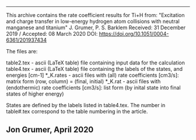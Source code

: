 --------------------------------------------------------------------------------
This archive contains the rate coefficient results for Ti+H from:
"Excitation and charge transfer in low-energy hydrogen atom collisions with neutral manganese and titanium"
J. Grumer, P. S. Barklem
Received: 31 December 2019 / Accepted: 08 March 2020
DOI: https://doi.org/10.1051/0004-6361/201937434

The files are:

table2.tex - ascii (LaTeX table) file containing input data for the calculation
table4.tex - ascii (LaTeX table) file containing the labels of the states, and energies [cm-1]
*_K.rates  - ascii files with (all) rate coefficients [cm3/s]: matrix form (row, column) = (final, initial)
*_K.rat    - ascii files with (endothermic) rate coefficients [cm3/s]: list form (by inital state into final states of higher energy)

States are defined by the labels listed in table4.tex.
The number in table#.tex correspond to the table numbering in the article.

Jon Grumer, April 2020
--------------------------------------------------------------------------------

